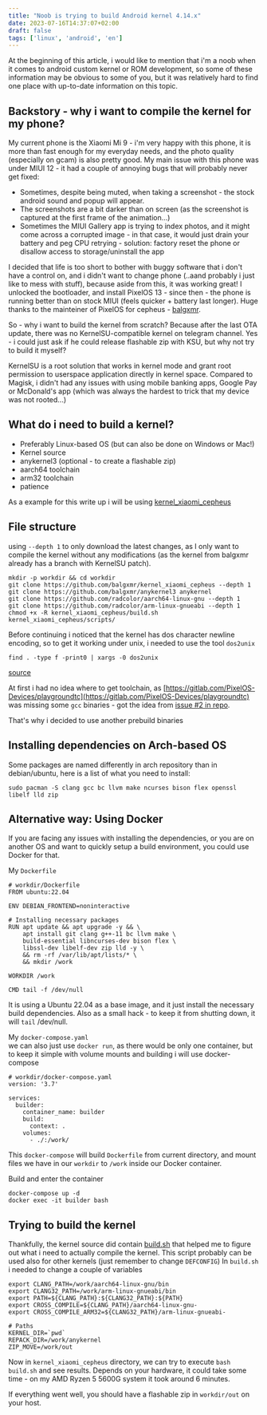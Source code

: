 ```yaml
---
title: "Noob is trying to build Android kernel 4.14.x"
date: 2023-07-16T14:37:07+02:00
draft: false
tags: ['linux', 'android', 'en']
---
```

At the beginning of this article, i would like to mention that i'm a noob when it comes to android custom kernel or ROM development, so some of these information may be obvious to some of you, but it was relatively hard to find one place with up-to-date information on this topic.

## Backstory - why i want to compile the kernel for my phone?
My current phone is the Xiaomi Mi 9 - i'm very happy with this phone, it is more than fast enough for my everyday needs, and the photo quality (especially on gcam) is also pretty good. My main issue with this phone was under MIUI 12 - it had a couple of annoying bugs that will probably never get fixed:
* Sometimes, despite being muted, when taking a screenshot - the stock android sound and popup will appear.
* The screenshots are a bit darker than on screen (as the screenshot is captured at the first frame of the animation...)
* Sometimes the MIUI Gallery app is trying to index photos, and it might come across a corrupted image - in that case, it would just drain your battery and peg CPU retrying - solution: factory reset the phone or disallow access to storage/uninstall the app

I decided that life is too short to bother with buggy software that i don't have a control on, and i didn't want to change phone (..aand probably i just like to mess with stuff), because aside from this, it was working great!
I unlocked the bootloader, and install PixelOS 13 - since then - the phone is running better than on stock MIUI (feels quicker + battery last longer). Huge thanks to the mainteiner of PixelOS for cepheus - [balgxmr](https://forum.xda-developers.com/m/balgxmr.9196567/).

So - why i want to build the kernel from scratch? Because after the last OTA update, there was no KernelSU-compatible kernel on telegram channel. Yes - i could just ask if he could release flashable zip with KSU, but why not try to build it myself?

KernelSU is a root solution that works in kernel mode and grant root permission to userspace application directly in kernel space. Compared to Magisk, i didn't had any issues with using mobile banking apps, Google Pay or McDonald's app (which was always the hardest to trick that my device was not rooted...)

## What do i need to build a kernel?
* Preferably Linux-based OS (but can also be done on Windows or Mac!)
* Kernel source
* anykernel3 (optional - to create a flashable zip)
* aarch64 toolchain
* arm32 toolchain
* patience

As a example for this write up i will be using [kernel_xiaomi_cepheus](https://github.com/balgxmr/kernel_xiaomi_cepheus)

## File structure

using `--depth 1` to only download the latest changes, as I only want to compile the kernel without any modifications (as the kernel from balgxmr already has a branch with KernelSU patch).
```
mkdir -p workdir && cd workdir
git clone https://github.com/balgxmr/kernel_xiaomi_cepheus --depth 1
git clone https://github.com/balgxmr/anykernel3 anykernel
git clone https://github.com/radcolor/aarch64-linux-gnu --depth 1
git clone https://github.com/radcolor/arm-linux-gnueabi --depth 1
chmod +x -R kernel_xiaomi_cepheus/build.sh kernel_xiaomi_cepheus/scripts/
```

Before continuing i noticed that the kernel has dos character newline encoding, so to get it working under unix, i needed to use the tool `dos2unix`
```
find . -type f -print0 | xargs -0 dos2unix
```
[source](https://stackoverflow.com/a/11929475)

At first i had no idea where to get toolchain, as [https://gitlab.com/PixelOS-Devices/playgroundtc](https://gitlab.com/PixelOS-Devices/playgroundtc) was missing some `gcc` binaries - got the idea from [issue #2 in repo](https://github.com/balgxmr/kernel_xiaomi_cepheus/issues/2).

That's why i decided to use another prebuild binaries

## Installing dependencies on Arch-based OS
Some packages are named differently in arch repository than in debian/ubuntu, here is a list of what you need to install:
```
sudo pacman -S clang gcc bc llvm make ncurses bison flex openssl libelf lld zip
```

## Alternative way: Using Docker
If you are facing any issues with installing the dependencies, or you are on another OS and want to quickly setup a build environment, you could use Docker for that.

My `Dockerfile`
```
# workdir/Dockerfile
FROM ubuntu:22.04

ENV DEBIAN_FRONTEND=noninteractive

# Installing necessary packages
RUN apt update && apt upgrade -y && \
    apt install git clang g++-11 bc llvm make \
    build-essential libncurses-dev bison flex \
    libssl-dev libelf-dev zip lld -y \
    && rm -rf /var/lib/apt/lists/* \
    && mkdir /work

WORKDIR /work

CMD tail -f /dev/null
```

It is using a Ubuntu 22.04 as a base image, and it just install the necessary build dependencies. Also as a small hack - to keep it from shutting down, it will `tail` /dev/null.

My `docker-compose.yaml`  
we can also just use `docker run`, as there would be only one container, but to keep it simple with volume mounts and building i will use docker-compose
```
# workdir/docker-compose.yaml
version: '3.7'

services:
  builder:
    container_name: builder
    build:
      context: .
    volumes:
      - ./:/work/
```
This `docker-compose` will build `Dockerfile` from current directory, and mount files we have in our `workdir` to `/work` inside our Docker container.


Build and enter the container
```
docker-compose up -d
docker exec -it builder bash
```

## Trying to build the kernel
Thankfully, the kernel source did contain [build.sh](https://github.com/balgxmr/kernel_xiaomi_cepheus/blob/fe075fd2f6dd52abc5b728f64c9f9ad3d0c4ff12/build.sh) that helped me to figure out what i need to actually compile the kernel. This script probably can be used also for other kernels (just remember to change `DEFCONFIG`)
In `build.sh` i needed to change a couple of variables
```
export CLANG_PATH=/work/aarch64-linux-gnu/bin
export CLANG32_PATH=/work/arm-linux-gnueabi/bin
export PATH=${CLANG_PATH}:${CLANG32_PATH}:${PATH}
export CROSS_COMPILE=${CLANG_PATH}/aarch64-linux-gnu-
export CROSS_COMPILE_ARM32=${CLANG32_PATH}/arm-linux-gnueabi-

# Paths
KERNEL_DIR=`pwd`
REPACK_DIR=/work/anykernel
ZIP_MOVE=/work/out
```

Now in `kernel_xiaomi_cepheus` directory, we can try to execute `bash build.sh` and see results.
Depends on your hardware, it could take some time - on my AMD Ryzen 5 5600G system it took around 6 minutes.

If everything went well, you should have a flashable zip in `workdir/out` on your host. 
